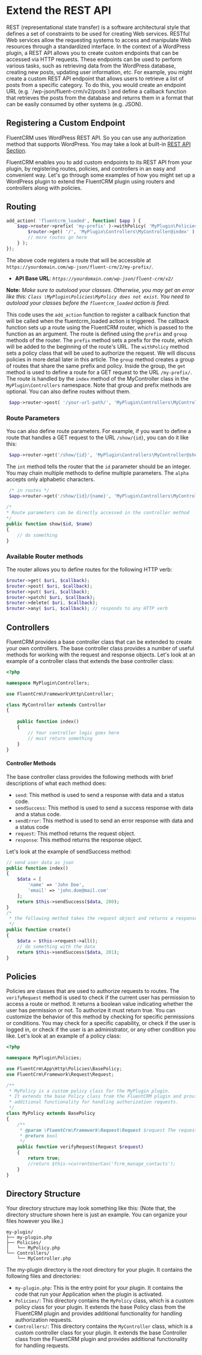 # Extend the REST API
<Badge type="tip" vertical="top" text="Fluent Framework" />
REST (representational state transfer) is a software architectural style that defines a set of constraints to be used for creating Web services. 
RESTful Web services allow the requesting systems to access and manipulate Web resources through a standardized interface.
In the context of a WordPress plugin, a REST API allows you to create custom endpoints that can be accessed via HTTP requests. These endpoints can be used to perform various tasks, 
such as retrieving data from the WordPress database, creating new posts, updating user information, etc.
For example, you might create a custom REST API endpoint that allows users to retrieve a list of posts from a specific category. To do this, you would create an endpoint URL (e.g. `/wp-json/fluent-crm/v2/posts`) 
and define a callback function that retrieves the posts from the database and returns them in a format 
that can be easily consumed by other systems (e.g. JSON).

## Registering a Custom Endpoint
FluentCRM uses WordPress REST API. So you can use any authorization method that supports WordPress. You may take a look at built-in
[REST API Section](https://rest-api.fluentcrm.com/).

FluentCRM enables you to add custom endpoints to its REST API from your plugin, by registering routes,
policies, and controllers in an easy and convenient way. 
Let's go through some examples of how you might set up a WordPress plugin to extend the FluentCRM plugin using routers and controllers along with policies.

## Routing
```php
add_action( 'fluentcrm_loaded', function( $app ) {
    $app->router->prefix( 'my-prefix' )->withPolicy( 'MyPlugin\Policies\MyPolicy' )->group( function( $router ) {
        $router->get( '/', 'MyPlugin\Controllers\MyController@index' );
        // more routes go here
    } );
});

```
The above code registers a route that will be accessible at `https://yourdomain.com/wp-json/fluent-crm/2/my-prefix/`.
- **API Base URL**: _`https://yourdomain.com/wp-json/fluent-crm/v2/`_

**Note:** _Make sure to autoload your classes. Otherwise, you may get an error like this:
`Class \MyPlugin\Policies\MyPolicy does not exist`. You need to autoload your classes before the `fluentcrm_loaded` action is fired._

This code uses the `add_action` function to register a callback function that will be called when the fluentcrm_loaded action is triggered.
The callback function sets up a route using the FluentCRM router, which is passed to the function as an argument.
The route is defined using the `prefix` and `group` methods of the router. The `prefix` method sets a prefix for the route, which will be added to the beginning of the route's URL. 
The `withPolicy` method sets a policy class that will be used to authorize the request. We will discuss policies in more detail later in this article.
The `group` method creates a group of routes that share the same prefix and policy.
Inside the group, the `get` method is used to define a route for a GET request to the URL `/my-prefix/`.
The route is handled by the `index` method of the MyController class in the `MyPlugin\Controllers` namespace.
Note that group and prefix methods are optional. You can also define routes without them.
```php
 $app->router->post( '/your-url-path/', 'MyPlugin\Controllers\MyController@create');
```
### Route Parameters
You can also define route parameters. For example, if you want to define a route that handles a GET request to the URL `/show/{id}`, 
you can do it like this:
```php
 $app->router->get('/show/{id}', 'MyPlugin\Controllers\MyController@show')->int('id');
```
The `int` method tells the router that the `id` parameter should be an integer. You may chain multiple methods to define multiple parameters.
The `alpha` accepts only alphabetic characters.
```php
 /* in routes */
 $app->router->get('/show/{id}/{name}', 'MyPlugin\Controllers\MyController@show')->int('id')->alpha('name');
 
/*
* Route parameters can be directly accessed in the controller method
*/
public function show($id, $name)
{
    // do something
}

```

### Available Router methods 
The router allows you to define routes for the following HTTP verb:
```php
$router->get( $uri, $callback);
$router->post( $uri, $callback);
$router->put( $uri, $callback);
$router->patch( $uri, $callback);
$router->delete( $uri, $callback);
$router->any( $uri, $callback); // responds to any HTTP verb
```

## Controllers
FluentCRM provides a base controller class that can be extended to create your own controllers. 
The base controller class provides a number of useful methods for working with the request and response objects.
Let's look at an example of a controller class that extends the base controller class:
```php
<?php

namespace MyPlugin\Controllers;

use FluentCrm\Framework\Http\Controller;

class MyController extends Controller
{
    
    public function index()
    {
        // Your controller logic goes here
        // must return something 
    }
}
```
#### Controller Methods

The base controller class provides the following methods with brief descriptions of what each method does:
- `send`: This method is used to send a response with data and a status code.
- `sendSuccess`: This method is used to send a success response with data and a status code.
- `sendError`: This method is used to send an error response with data and a status code
- `request`: This method returns the request object.
- `response`: This method returns the response object.

Let's look at the example of sendSuccess method:
```php
// send user data as json
public function index()
{
    $data = [
        'name' => 'John Doe',
        'email' => 'john.doe@mail.com'
    ];
    return $this->sendSuccess($data, 200);
}
/*
 * the following method takes the request object and returns a response object
 */
public function create()
{
    $data = $this->request->all();
    // do something with the data
    return $this->sendSuccess($data, 201);
}
```




## Policies
Policies are classes that are used to authorize requests to routes. 
The `verifyRequest` method is used to check if the current user has permission to access a route or method.
It returns a boolean value indicating whether the user has permission or not. To authorize it must return true.
You can customize the behavior of this method by checking for specific permissions or conditions. 
You may check for a specific capability, or check if the user is logged in, or check if the user is an administrator, or any other condition you like.
Let's look at an example of a policy class:

```php
<?php

namespace MyPlugin\Policies;

use FluentCrm\App\Http\Policies\BasePolicy;
use FluentCrm\Framework\Request\Request;

/**
 * MyPolicy is a custom policy class for the MyPlugin plugin.
 * It extends the base Policy class from the FluentCRM plugin and provides
 * additional functionality for handling authorization requests.
 */
class MyPolicy extends BasePolicy
{
    /**
     * @param \FluentCrm\Framework\Request\Request $request The request object containing information about the current request.
     * @return bool
     */
    public function verifyRequest(Request $request)
    {
        return true;
        //return $this->currentUserCan('fcrm_manage_contacts');
    }
}

```


## Directory Structure
Your directory structure may look something like this:
(Note that, the directory structure shown here is just an example. You can organize your files however you like.)

```
my-plugin/
├── my-plugin.php
├── Policies/
│   └── MyPolicy.php
└── Controllers/
    └── MyController.php

```

The my-plugin directory is the root directory for your plugin. It contains the following files and directories:

- `my-plugin.php`: This is the entry point for your plugin. It contains the code that run your Application when the plugin is activated.
- `Policies/`: This directory contains the `MyPolicy` class, which is a custom policy class for your plugin. It extends the base Policy class from the FluentCRM plugin and provides additional functionality for handling authorization requests.
- `Controllers/`: This directory contains the `MyController` class, which is a custom controller class for your plugin. It extends the base Controller class from the FluentCRM plugin and provides additional functionality for handling requests.